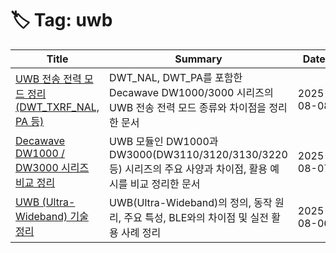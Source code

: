 # 🏷️ Tag: uwb

| Title | Summary | Date |
|-------|---------|------|
| [UWB 전송 전력 모드 정리 (DWT_TXRF_NAL, PA 등)](https://github.com/MinHyeok-lee1/TIL/blob/main/2025/08/08-DwtTxPowerModes.md) | DWT_NAL, DWT_PA를 포함한 Decawave DW1000/3000 시리즈의 UWB 전송 전력 모드 종류와 차이점을 정리한 문서 | 2025-08-08 |
| [Decawave DW1000 / DW3000 시리즈 비교 정리](https://github.com/MinHyeok-lee1/TIL/blob/main/2025/08/07-DecawaveDwSeries.md) | UWB 모듈인 DW1000과 DW3000(DW3110/3120/3130/3220 등) 시리즈의 주요 사양과 차이점, 활용 예시를 비교 정리한 문서 | 2025-08-07 |
| [UWB (Ultra-Wideband) 기술 정리](https://github.com/MinHyeok-lee1/TIL/blob/main/2025/08/06-UWB.md) | UWB(Ultra-Wideband)의 정의, 동작 원리, 주요 특성, BLE와의 차이점 및 실전 활용 사례 정리 | 2025-08-06 |
